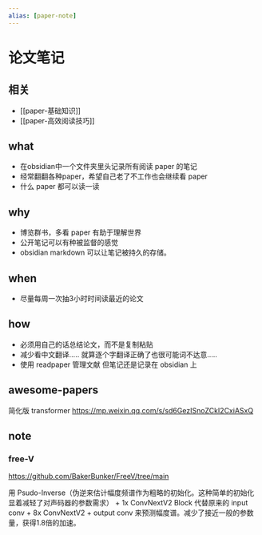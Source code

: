 ```yaml
---
alias: [paper-note]
---
```

# 论文笔记

## 相关
- [[paper-基础知识]]
- [[paper-高效阅读技巧]]

## what
- 在obsidian中一个文件夹里头记录所有阅读 paper 的笔记
- 经常翻翻各种paper，希望自己老了不工作也会继续看 paper
- 什么 paper 都可以读一读
## why
- 博览群书，多看 paper 有助于理解世界
- 公开笔记可以有种被监督的感觉
- obsidian markdown 可以让笔记被持久的存储。
## when
- 尽量每周一次抽3小时时间读最近的论文
## how
- 必须用自己的话总结论文，而不是复制粘贴
- 减少看中文翻译..... 就算逐个字翻译正确了也很可能词不达意.....
- 使用 readpaper 管理文献 但笔记还是记录在 obsidian 上
## awesome-papers
简化版 transformer https://mp.weixin.qq.com/s/sd6GezISnoZCkI2CxiASxQ

## note

### free-V
https://github.com/BakerBunker/FreeV/tree/main

用 Psudo-Inverse（伪逆来估计幅度频谱作为粗略的初始化。这种简单的初始化显着减轻了对声码器的参数需求） + 1x ConvNextV2 Block 代替原来的 input conv + 8x ConvNextV2 + output conv 来预测幅度谱。减少了接近一般的参数量，获得1.8倍的加速。
